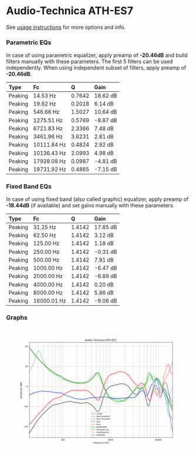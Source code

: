# Audio-Technica ATH-ES7
See [usage instructions](https://github.com/jaakkopasanen/AutoEq#usage) for more options and info.

### Parametric EQs
In case of using parametric equalizer, apply preamp of **-20.46dB** and build filters manually
with these parameters. The first 5 filters can be used independently.
When using independent subset of filters, apply preamp of **-20.46dB**.

| Type    | Fc          |      Q | Gain     |
|:--------|:------------|:-------|:---------|
| Peaking | 14.53 Hz    | 0.7642 | 18.62 dB |
| Peaking | 19.62 Hz    | 0.2018 | 6.14 dB  |
| Peaking | 546.66 Hz   | 1.5027 | 10.64 dB |
| Peaking | 1275.51 Hz  | 0.5769 | -8.87 dB |
| Peaking | 6721.83 Hz  | 2.3366 | 7.48 dB  |
| Peaking | 3461.96 Hz  | 3.6231 | 2.81 dB  |
| Peaking | 10111.84 Hz | 0.4824 | 2.92 dB  |
| Peaking | 10136.43 Hz | 2.0993 | 4.98 dB  |
| Peaking | 17928.08 Hz | 0.0987 | -4.81 dB |
| Peaking | 19731.92 Hz | 0.4865 | -7.15 dB |

### Fixed Band EQs
In case of using fixed band (also called graphic) equalizer, apply preamp of **-18.44dB**
(if available) and set gains manually with these parameters.

| Type    | Fc          |      Q | Gain     |
|:--------|:------------|:-------|:---------|
| Peaking | 31.25 Hz    | 1.4142 | 17.65 dB |
| Peaking | 62.50 Hz    | 1.4142 | 3.12 dB  |
| Peaking | 125.00 Hz   | 1.4142 | 1.18 dB  |
| Peaking | 250.00 Hz   | 1.4142 | -0.31 dB |
| Peaking | 500.00 Hz   | 1.4142 | 7.91 dB  |
| Peaking | 1000.00 Hz  | 1.4142 | -6.47 dB |
| Peaking | 2000.00 Hz  | 1.4142 | -6.89 dB |
| Peaking | 4000.00 Hz  | 1.4142 | 0.20 dB  |
| Peaking | 8000.00 Hz  | 1.4142 | 5.86 dB  |
| Peaking | 16000.01 Hz | 1.4142 | -9.06 dB |

### Graphs
![](./Audio-Technica%20ATH-ES7.png)